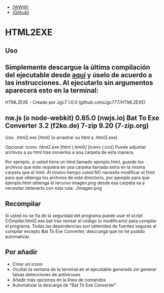 - [(WWW)](http://tinyurl.com/HTML2EXE-web)
- [(Github)](http://tinyurl.com/HTML2EXE)

# HTML2EXE

## Uso

Símplemente descargue la última compilación del ejecutable desde [aquí](tinyurl.com/HTML2EXE-download) y úselo de acuerdo a las instrucciones. Al ejecutarlo sin argumentos aparecerá esto en la terminal:
-------------------------------------------
HTML2EXE - Creado por Jgc7
1.0.0 (github.com/Jgc777/HTML2EXE)

nw.js (o node-webkit) 0.85.0 (nwjs.io)
Bat To Exe Converter 3.2 (f2ko.de)
7-zip 9.20 (7-zip.org)
-------------------------------------------

Uso:
.html2.exe [html] (o arrastrar su html a .html2.exe)

Opcional: icono
.html2.exe [html (*.html)] [icono (*.ico)]
Puede adjuntar archivos a su html tras moverlos a una carpeta de esta manera:

Por ejemplo, si usted tiene un html llamado ejemplo.html, guarde los archivos que este requiera
en una carpeta llamada extra en la misma carpeta que el html. Al mismo tiempo usted NO
necesita modificar el html para que obtenga los archivos de este directorio, por ejemplo para que ejemplo.html
obtenga el recurso imagen.png desde esa carpeta va a necesitar obtenerlo con esta ruta:
./imagen.png

## Recompilar

Si usted no se fía de la seguridad del programa puede usar el script COmpilar.html2.exe.bat tras revisar el código (o modificarlo) para compilar el programa. Todas las dependencias son obtenidas de fuentes seguras al compilar excepto Bat To Exe Converter, desccarga que no he podido automatizar.

## Por añadir

- Crear un icono
- Ocultar la ventana de la terminal en el ejecutable generado sin generar falsas detecciones de antiviruses
- Añadir más opciones en la línea de comandos
- Automatizar la descarga de "Bat To Exe Converter"